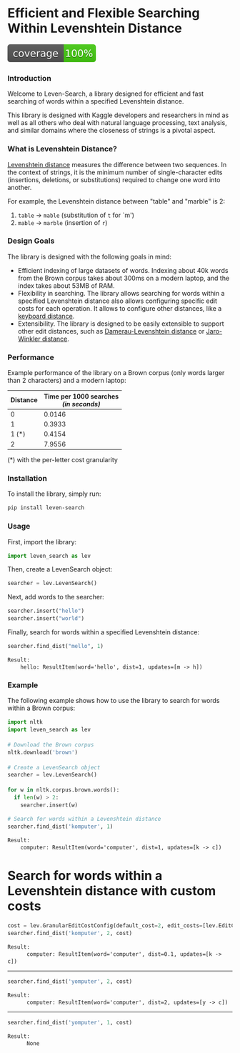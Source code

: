 # Efficient and Flexible Searching Within Levenshtein Distance

![Coverage](https://github.com/pkoz/leven-search/blob/main/test/coverage.svg)

### Introduction

Welcome to Leven-Search, a library designed for efficient and fast searching
of words within a specified Levenshtein distance.

This library is designed with Kaggle developers and researchers in mind
as well as all others who deal with natural language processing, text analysis,
and similar domains where the closeness of strings is a pivotal aspect.

### What is Levenshtein Distance?

[Levenshtein distance](https://en.wikipedia.org/wiki/Levenshtein_distance) measures the difference between two
sequences.
In the context of strings, it is the minimum number of single-character edits
(insertions, deletions, or substitutions) required to change one word into another.

For example, the Levenshtein distance between "table" and "marble" is 2:

1. `table` → `mable` (substitution of `t` for `m')
2. `mable` → `marble` (insertion of `r`)

### Design Goals

The library is designed with the following goals in mind:

- Efficient indexing of large datasets of words. Indexing about 40k words from the
  Brown corpus takes about 300ms on a modern laptop, and the index takes about 53MB of RAM.
- Flexibility in searching. The library allows searching for words within a specified
  Levenshtein distance also allows configuring specific edit costs for each operation.
  It allows to configure other distances, like a [keyboard distance](https://en.wiktionary.org/wiki/keyboard_distance).
- Extensibility. The library is designed to be easily extensible to support other edit distances,
  such as [Damerau-Levenshtein distance](https://en.wikipedia.org/wiki/Damerau%E2%80%93Levenshtein_distance)
  or [Jaro-Winkler distance](https://en.wikipedia.org/wiki/Jaro%E2%80%93Winkler_distance).

### Performance

Example performance of the library on a Brown corpus (only words larger than 2 characters) and a modern laptop:

| Distance | Time per 1000 searches<br/>_(in seconds)_ |
|----------|-------------------------------------------|
| 0        | 0.0146                                    | 
| 1        | 0.3933                                    | 
| 1 (*)    | 0.4154                                    | 
| 2        | 7.9556                                    | 

(*) with the per-letter cost granularity

### Installation

To install the library, simply run:

```bash
pip install leven-search
```

### Usage

First, import the library:

```python
import leven_search as lev
```

Then, create a LevenSearch object:

```python
searcher = lev.LevenSearch()
```

Next, add words to the searcher:

```python
searcher.insert("hello")
searcher.insert("world")
```

Finally, search for words within a specified Levenshtein distance:

```python
searcher.find_dist("mello", 1)
```
```
Result:
	hello: ResultItem(word='hello', dist=1, updates=[m -> h])
```

### Example

The following example shows how to use the library to search for words within a Brown corpus:

```python
import nltk
import leven_search as lev

# Download the Brown corpus
nltk.download('brown')

# Create a LevenSearch object
searcher = lev.LevenSearch()

for w in nltk.corpus.brown.words():
  if len(w) > 2:
    searcher.insert(w)
```

```python
# Search for words within a Levenshtein distance
searcher.find_dist('komputer', 1)
```

```
Result:
	computer: ResultItem(word='computer', dist=1, updates=[k -> c])
```

# Search for words within a Levenshtein distance with custom costs
```python
cost = lev.GranularEditCostConfig(default_cost=2, edit_costs=[lev.EditCost('k', 'c', 0.1)])
searcher.find_dist('komputer', 2, cost)
```
```
Result:
      computer: ResultItem(word='computer', dist=0.1, updates=[k -> c])
```
----
```python
searcher.find_dist('yomputer', 2, cost)
```

```
Result:
      computer: ResultItem(word='computer', dist=2, updates=[y -> c])
```
----
```python
searcher.find_dist('yomputer', 1, cost)
```
```
Result:
      None
```
